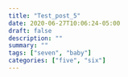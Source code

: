 ```yaml
---
title: "Test_post_5"
date: 2020-06-27T10:06:24-05:00
draft: false
description: ""
summary: ""
tags: ["seven", "baby"]
categories: ["five", "six"]
---
```

